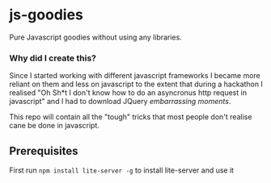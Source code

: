 # js-goodies
Pure Javascript goodies without using any libraries.

### Why did I create this?
Since I started working with different javascript frameworks I became more reliant on them and less on javascript to the extent that during a hackathon I realised "Oh Sh*t I don't know how to do an asyncronus http request in javascript" and I had to download JQuery *embarrassing moments*.

This repo will contain all the "tough" tricks that most people don't realise cane be done in javascript.

## Prerequisites
First run `npm install lite-server -g` to install lite-server and use it
